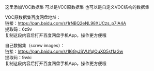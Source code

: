 这里添加VOC数据集
可以是VOC原数据集
也可以是自定义VOC结构的数据集

VOC原数据集百度网盘地址：  
链接：https://pan.baidu.com/s/1rNBQ2eNL98XUCzs_p7lA4A   
提取码：6z9v   
复制这段内容后打开百度网盘手机App，操作更方便哦  


自己数据集（screw images）：  
链接：https://pan.baidu.com/s/1I6GyJSVUfqlOuXQ5sf1aGw  
提取码：9wki  
复制这段内容后打开百度网盘手机App，操作更方便哦 

